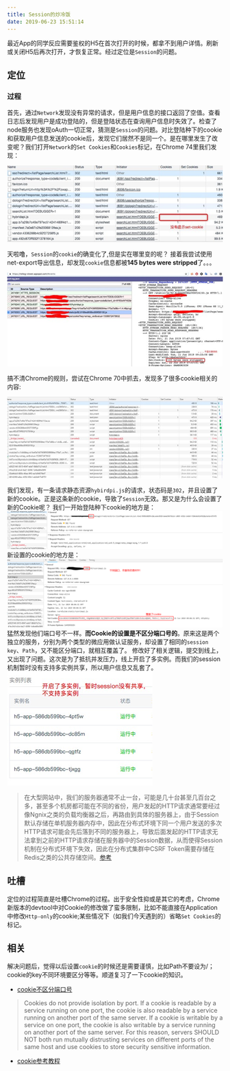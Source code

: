 ```yaml
---
title: Session的炒冷饭
date: 2019-06-23 15:51:14
---
```

最近App的同学反应需要鉴权的H5在首次打开的时候，都拿不到用户详情。刷新或关闭H5后再次打开，才恢复正常。经过定位是`Session`的问题。
<!--more-->

## 定位
### 过程
首先，通过`Network`发现没有异常的请求，但是用户信息的接口返回了空值。查看日志后发现用户是成功登陆的，但是登陆状态在查询用户信息时失效了。检查了node服务也发现oAuth一切正常，猜测是`Session`的问题。对比登陆种下的cookie和获取用户信息发送的cookie后，发现它们居然不是同一个。是在哪里发生了改变呢？我们打开`Network`的`Set Cookies`和`Cookies`标记，在Chrome 74里我们发现：

![](/post-images/session-0.jpg)

天啦噜，`Session`的`cookie`的确变化了,但是实在哪里变的呢？
接着我尝试使用net-export导出信息，却发现`cookie`信息都被**145 bytes were stripped**了。。。

![](/post-images/session-1.jpg)

搞不清Chrome的规则，尝试在Chrome 70中抓去，发现多了很多cookie相关的内容:

![](/post-images/session-2.jpg)

我们发现，有一条请求静态资源`hybirdpi.js`的请求，状态码是`302`，并且设置了新的cookie。正是这条新的cookie，导致了`Session`无效。那又是为什么会设置了新的Cookie呢？
我们一开始登陆种下cookie的地方是：
![](/post-images/session-3.png)
新设置的cookie的地方是：
![](/post-images/session-4.png)
猛然发现他们端口号不一样。**而Cookie的设置是不区分端口号的**。原来这是两个独立的服务，分别为两个类型的微应用做认证服务，却设置了相同的`session key`、`Path`，又不能区分端口，就相互覆盖了。
修改好了相关逻辑，提交到线上，又出现了问题。这次是为了抵抗并发压力，线上开启了多实例。而我们的session机制暂时没有支持多实例共享，所以用户信息又乱套了。
![](/post-images/session-5.png)

> 在大型网站中，我们的服务器通常不止一台，可能是几十台甚至几百台之多，甚至多个机房都可能在不同的省份，用户发起的HTTP请求通常要经过像Ngnix之类的负载均衡器之后，再路由到具体的服务器上，由于Session默认存储在单机服务器内存中，因此在分布式环境下同一个用户发送的多次HTTP请求可能会先后落到不同的服务器上，导致后面发起的HTTP请求无法拿到之前的HTTP请求存储在服务器中的Session数据，从而使得Session机制在分布式环境下失效，因此在分布式集群中CSRF Token需要存储在Redis之类的公共存储空间。[参考](https://tech.meituan.com/2018/10/11/fe-security-csrf.html)

## 吐槽
定位的过程简直是吐槽Chrome的过程。出于安全性抑或是其它的考虑，Chrome新版本的devtool中对Cookie的修改做了蛮多限制，比如不能直接在Application中修改`Http-only`的cookie;某些情况下（如我们今天遇到的）省略`Set Cookies`的标记。

## 相关
解决问题后，觉得以后设置`cookie`的时候还是需要谨慎，比如Path不要设为/；cookie的key不同环境要区分等等。顺道复习了一下cookie的知识。
* [cookie不区分端口号](https://stackoverflow.com/questions/1612177/are-http-cookies-port-specific)
> Cookies do not provide isolation by port. If a cookie is readable by a service running on one port, the cookie is also readable by a service running on another port of the same server. If a cookie is writable by a service on one port, the cookie is also writable by a service running on another port of the same server. For this reason, servers SHOULD NOT both run mutually distrusting services on different ports of the same host and use cookies to store security sensitive information.

* [cookie参考教程](http://javascript.ruanyifeng.com/bom/cookie.html#toc4)
